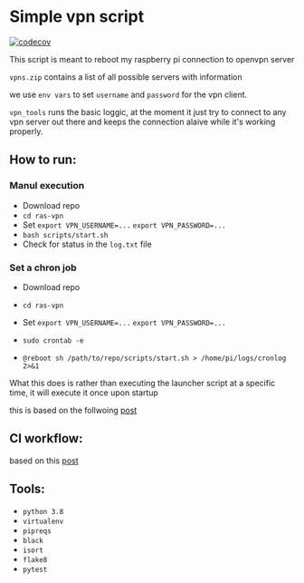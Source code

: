 # Simple vpn script
[![codecov](https://codecov.io/gh/santiagobassani96/ras-vpn/branch/master/graph/badge.svg)](https://codecov.io/gh/santiagobassani96/ras-vpn)

This script is meant to reboot my raspberry pi connection to openvpn server

`vpns.zip` contains a list of all possible servers with information

we use `env vars` to set `username` and `password` for the vpn client.

`vpn_tools` runs the basic loggic, at the moment it just try to connect to
any vpn server out there and keeps the connection alaive while it's working properly.

## How to run:
### Manul execution
- Download repo
- `cd ras-vpn`
- Set `export VPN_USERNAME=...` `export VPN_PASSWORD=...`
- `bash scripts/start.sh`
- Check for status in the `log.txt` file

### Set a chron job
- Download repo
- `cd ras-vpn`
- Set `export VPN_USERNAME=...` `export VPN_PASSWORD=...`
- `sudo crontab -e`

- `@reboot sh /path/to/repo/scripts/start.sh > /home/pi/logs/cronlog 2>&1` 

What this does is rather than executing the launcher script at a specific time, it will execute it once upon startup

this is based on the follwoing [post](https://www.instructables.com/id/Raspberry-Pi-Launch-Python-script-on-startup/)

## CI workflow:
based on this [post](https://medium.com/@wkrzywiec/how-to-write-good-quality-python-code-with-github-actions-2f635a2ab09a)

## Tools:
- `python 3.8`
- `virtualenv`
- `pipreqs`
- `black`
- `isort`
- `flake8`
- `pytest`
